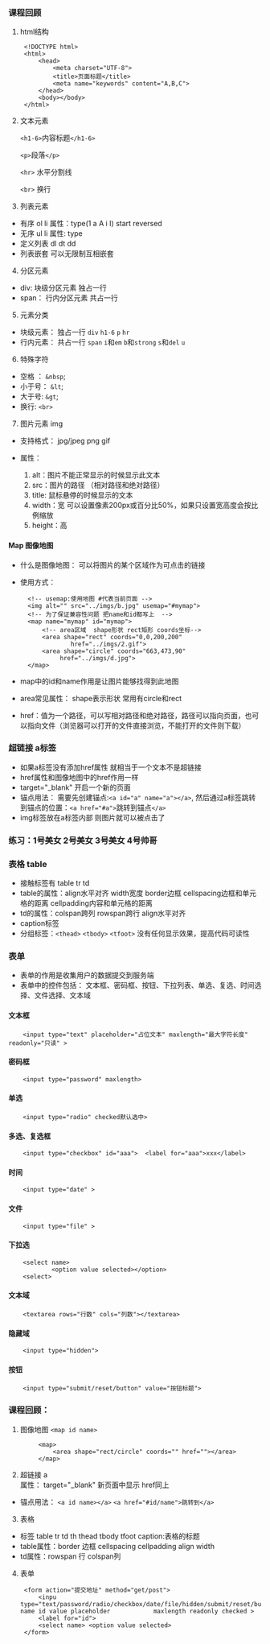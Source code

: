 ### 课程回顾
1. html结构

		<!DOCTYPE html>
		<html>
			<head>
				<meta charset="UTF-8">
				<title>页面标题</title>
				<meta name="keywords" content="A,B,C">
			</head>
			<body></body>
		</html>

2. 文本元素
	
	`<h1-6>`内容标题`</h1-6>`

	`<p>`段落`</p>` 

	`<hr>` 水平分割线

	`<br>` 换行

3. 列表元素

- 有序   ol  li   属性：type(1 a A i I) start reversed 
- 无序   ul  li  属性: type
- 定义列表   dl  dt dd
- 列表嵌套  可以无限制互相嵌套

4. 分区元素 

- div: 块级分区元素  独占一行
- span： 行内分区元素  共占一行 

5. 元素分类

- 块级元素： 独占一行 `div` `h1-6` `p` `hr` 
- 行内元素： 共占一行 `span`  `i`和`em` `b`和`strong` `s`和`del`  `u` 

6. 特殊字符

- 空格 ： `&nbsp`;
- 小于号： `&lt`;
- 大于号:  `&gt`;
- 换行: `<br>`

7. 图片元素 img

- 支持格式： jpg/jpeg png  gif

- 属性：
  
	1. alt：图片不能正常显示的时候显示此文本
	2. src：图片的路径 （相对路径和绝对路径）
	3. title: 鼠标悬停的时候显示的文本
	4. width：宽  可以设置像素200px或百分比50%，如果只设置宽高度会按比例缩放
	5. height：高

#### Map 图像地图
- 什么是图像地图： 可以将图片的某个区域作为可点击的链接
- 使用方式：

		<!-- usemap:使用地图 #代表当前页面 -->
		<img alt="" src="../imgs/b.jpg" usemap="#mymap">
		<!-- 为了保证兼容性问题 把name和id都写上  -->
		<map name="mymap" id="mymap">
			<!-- area区域  shape形状 rect矩形 coords坐标-->
			<area shape="rect" coords="0,0,200,200" 
					href="../imgs/2.gif">
			<area shape="circle" coords="663,473,90"
				 href="../imgs/d.jpg">
		</map>
- map中的id和name作用是让图片能够找得到此地图
- area常见属性： shape表示形状 常用有circle和rect
- href：值为一个路径，可以写相对路径和绝对路径，路径可以指向页面，也可以指向文件（浏览器可以打开的文件直接浏览，不能打开的文件则下载）

### 超链接 a标签
- 如果a标签没有添加href属性 就相当于一个文本不是超链接
- href属性和图像地图中的href作用一样
- target="_blank" 开启一个新的页面
- 锚点用法： 需要先创建锚点:`<a id="a" name="a"></a>`, 然后通过a标签跳转到锚点的位置：`<a href="#a">`跳转到锚点`</a>`
- img标签放在a标签内部 则图片就可以被点击了
### 练习：1号美女  2号美女   3号美女   4号帅哥

### 表格 table
- 接触标签有 table tr td
- table的属性：align水平对齐 width宽度 border边框 cellspacing边框和单元格的距离 cellpadding内容和单元格的距离 
- td的属性：colspan跨列  rowspan跨行 align水平对齐
- caption标签
- 分组标签：`<thead>` `<tbody>` `<tfoot>`  没有任何显示效果，提高代码可读性

### 表单
- 表单的作用是收集用户的数据提交到服务端
- 表单中的控件包括： 文本框、密码框、按钮、下拉列表、单选、复选、时间选择、文件选择、文本域
#### 文本框 

		<input type="text" placeholder="占位文本" maxlength="最大字符长度" readonly="只读" >
#### 密码框

		<input type="password" maxlength>

#### 单选

		<input type="radio" checked默认选中>

#### 多选、复选框

		<input type="checkbox" id="aaa">  <label for="aaa">xxx</label>

#### 时间

		<input type="date" >

#### 文件

		<input type="file" >

#### 下拉选

		<select name>
				<option value selected></option>
		<select>

#### 文本域 
	
		<textarea rows="行数" cols="列数"></textarea>

#### 隐藏域

		<input type="hidden">

#### 按钮

		<input type="submit/reset/button" value="按钮标题">



### 课程回顾：

1. 图像地图 `<map id name>`   

			<map>
				<area shape="rect/circle" coords="" href=""></area>
			</map>
2. 超链接 a   
	属性： target="_blank" 新页面中显示 href同上
- 锚点用法：  `<a id name></a>`    `<a href="#id/name">跳转到</a>`
3. 表格
- 标签 table tr td th  thead tbody tfoot  caption:表格的标题
- table属性：border 边框  cellspacing cellpadding  align  width
- td属性：rowspan 行   colspan列
4. 表单

		<form action="提交地址" method="get/post">
			<inpu type="text/password/radio/checkbox/date/file/hidden/submit/reset/button" name id value placeholder 			maxlength readonly checked >
			<label for="id">
			<select name> <option value selected> 
		</form>
